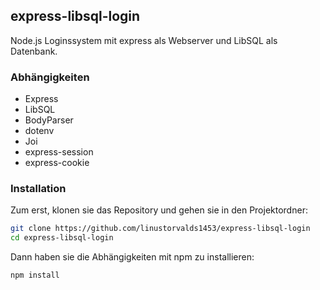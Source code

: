 ## express-libsql-login

Node.js Loginssystem mit express als Webserver und LibSQL als Datenbank.


### Abhängigkeiten

- Express
- LibSQL
- BodyParser
- dotenv
- Joi
- express-session
- express-cookie

### Installation

Zum erst, klonen sie das Repository und gehen sie in den Projektordner:

```bash
git clone https://github.com/linustorvalds1453/express-libsql-login
cd express-libsql-login
```

Dann haben sie die Abhängigkeiten mit npm zu installieren:
```
npm install
```
